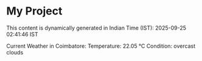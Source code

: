 # My Project

This content is dynamically generated in Indian Time (IST): 2025-09-25 02:41:46 IST


Current Weather in Coimbatore:
Temperature: 22.05 °C
Condition: overcast clouds
